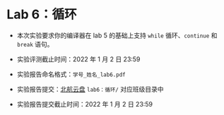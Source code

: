 # Lab 6：循环

- 本次实验要求你的编译器在 lab 5 的基础上支持 `while` 循环、`continue` 和 `break` 语句。

- 实验评测截止时间：2022 年 1 月 2 日 23:59

- 实验报告命名格式：`学号_姓名_lab6.pdf`

- 实验报告提交：[北航云盘](https://bhpan.buaa.edu.cn:443/link/413EA0802B7A7627A6B5112531C40772) `lab6：循环/` 对应班级目录中

- 实验报告提交截止时间：2022 年 1 月 2 日 23:59

